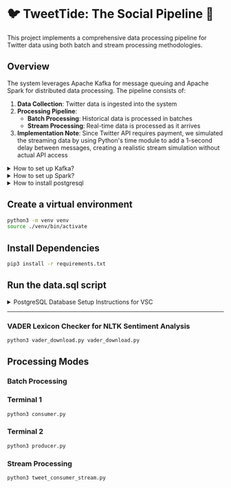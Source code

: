 # 🐦 TweetTide: The Social Pipeline 🌊

This project implements a comprehensive data processing pipeline for Twitter data using both batch and stream processing methodologies.

## Overview

The system leverages Apache Kafka for message queuing and Apache Spark for distributed data processing. The pipeline consists of:

1. **Data Collection**: Twitter data is ingested into the system
2. **Processing Pipeline**:
    - **Batch Processing**: Historical data is processed in batches
    - **Stream Processing**: Real-time data is processed as it arrives
3. **Implementation Note**: Since Twitter API requires payment, we simulated the streaming data by using Python's time module to add a 1-second delay between messages, creating a realistic stream simulation without actual API access


<details>
<summary> How to set up Kafka?</summary>
<br>

```bash
docker compose -f docker-compose.yml up -d  
```

```bash
docker exec -it <kafka_conatiner_id> /bin/sh
```

```bash
cd opt/kafka_2.13-2.8.1/bin
```

## Create a kafka topic 
```bash
kafka-topics.sh --create --zookeeper zookeeper:2181 --replication-factor 1 --partitions 1 --topic quickstart
```

## Terminal 1 
```bash
kafka-console-producer.sh --topic quickstart --bootstrap-server localhost:9092
```

## Terminal 2
```bash
kafka-console-consumer.sh --topic quickstart --from-beginning --bootstrap-server localhost:9092
```
</details>

<details>
<summary> How to set up Spark?</summary>
<br>

```bash
wget https://downloads.apache.org/spark/spark-3.5.5/spark-3.5.5-bin-hadoop3.tgz
```

```bash
tar -xvzf spark-3.5.5-bin-hadoop3.tgz
mv spark-3.5.5-bin-hadoop3 ~/spark
```

```bash
nano ~/.bashrc
```

```bash
export SPARK_HOME=~/spark
export PATH=$SPARK_HOME/bin:$PATH
```

```bash
source ~/.bashrc
```

## Verify Spark Installation
```bash
pyspark
```
</details>

<details>
<summary> How to install postgresql</summary>
<br>

```bash
sudo apt install postgresql
```
</details>

## Create a virtual environment
```bash
python3 -m venv venv
source ./venv/bin/activate
```

## Install Dependencies
```bash
pip3 install -r requirements.txt
```
## Run the data.sql script

<details>
<summary>PostgreSQL Database Setup Instructions for VSC</summary>

#### 1. Install Database Client
Recommended extension for VS Code:
- **Name**: Database Client JDBC
- **VS Marketplace Link**: [Database Client JDBC](https://marketplace.visualstudio.com/items?itemName=cweijan.dbclient-jdbc)

#### 2. Connect to PostgreSQL Database
Select PostgreSQL and use credentials to connect:

```properties
Host: localhost 
Port: 5432 
Username: your_username
Password: your_password
```

#### 3. Run the data.sql script

</details>

----

### VADER Lexicon Checker for NLTK Sentiment Analysis
```bash
python3 vader_download.py vader_download.py
```

## Processing Modes

### Batch Processing

### Terminal 1
```bash
python3 consumer.py
```

### Terminal 2
```bash
python3 producer.py
```

### Stream Processing

```bash
python3 tweet_consumer_stream.py
```
